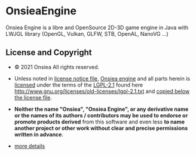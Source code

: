 # OnsieaEngine

 Onsiea Engine is a libre and OpenSource 2D-3D game engine in Java with LWJGL library (OpenGL, Vulkan, GLFW, STB, OpenAL, NanoVG ...)

## License and Copyright

- © 2021 Onsiea All rights reserved.

- Unless noted in [license notice file](https://github.com/Onsiea/OnsieaEngine/blob/main/LICENSE_NOTICE.md#other-licenses), [Onsiea engine](https://github.com/Onsiea/OnsieaEngine) and all parts herein is [licensed](https://github.com/Onsiea/OnsieaEngine/blob/main/LICENSE.md) under the terms of the [LGPL-2.1](https://www.gnu.org/licenses/old-licenses/lgpl-2.1.fr.html) found here http://www.gnu.org/licenses/old-licenses/lgpl-2.1.txt and [copied below the license file](https://github.com/Onsiea/OnsieaEngine/blob/main/LICENSE.md).
- **Neither the name "Onsiea", "Onsiea Engine", or any derivative name or the names of its authors / contributors may be used to endorse or promote products derived** from this software and even less **to name another project or other work without clear and precise permissions written in advance**.

 - [more details](https://github.com/Onsiea/OnsieaEngine/wiki/License)
